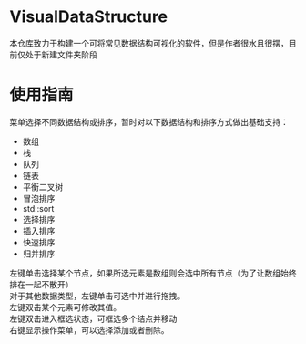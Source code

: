 # VisualDataStructure

本仓库致力于构建一个可将常见数据结构可视化的软件，但是作者很水且很摆，目前仅处于新建文件夹阶段
# 使用指南
菜单选择不同数据结构或排序，暂时对以下数据结构和排序方式做出基础支持：
* 数组
* 栈  
* 队列  
* 链表  
* 平衡二叉树
* 冒泡排序
* std::sort
* 选择排序  
* 插入排序  
* 快速排序  
* 归并排序

左键单击选择某个节点，如果所选元素是数组则会选中所有节点（为了让数组始终排在一起不散开）  
对于其他数据类型，左键单击可选中并进行拖拽。  
左键双击某个元素可修改其值。   
左键双击进入框选状态，可框选多个结点并移动   
右键显示操作菜单，可以选择添加或者删除。
